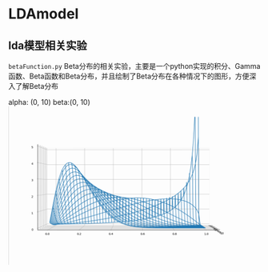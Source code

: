 # LDAmodel
## lda模型相关实验

`betaFunction.py` Beta分布的相关实验，主要是一个python实现的积分、Gamma函数、Beta函数和Beta分布，并且绘制了Beta分布在各种情况下的图形，方便深入了解Beta分布

alpha: (0, 10) beta:(0, 10)
![image](https://github.com/cedar33/LDAmodel/blob/master/BetaDist/%E6%97%B6%E9%97%B4%E5%88%86%E5%B8%832.gif)
